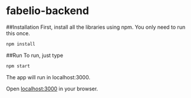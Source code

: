 # fabelio-backend

##Installation
First, install all the libraries using npm. You only need to run this once.
```bash
npm install
```

##Run 
To run, just type
```bash
npm start
```

The app will run in localhost:3000.

Open [localhost:3000](http://localhost:3000) in your browser.
